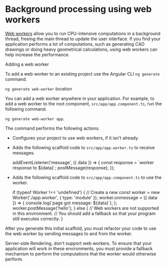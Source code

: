 # Background processing using web workers

[Web workers](https://developer.mozilla.org/en-US/docs/Web/API/Web_Workers_API) allow you to run CPU-intensive computations in a background thread,
freeing the main thread to update the user interface.
If you find your application performs a lot of computations, such as generating CAD drawings or doing heavy geometrical calculations, using web workers can help increase the performance.

<div class="alert is-helpful>

The CLI does not support running Angular itself in a web worker.

</div>

## Adding a web worker

To add a web worker to an existing project use the Angular CLI `ng generate` command.

`ng generate web-worker` *location*

You can add a web worker anywhere in your application.
For example, to add a web worker to the root component, `src/app/app.component.ts`, run the following command.

 `ng generate web-worker app`.


The command performs the following actions.

- Configures your project to use web workers, if it isn't already.
- Adds the following scaffold code to `src/app/app.worker.ts` to  receive messages.

  <code-example language="typescript" header="src/app/app.worker.ts">
  addEventListener('message', ({ data }) => {
    const response = `worker response to ${data}`;
    postMessage(response);
  });
 </code-example>

- Adds the following scaffold code to `src/app/app.component.ts` to use the worker.

  <code-example language="typescript" header="src/app/app.component.ts">
  if (typeof Worker !== 'undefined') {
    // Create a new
    const worker = new Worker('./app.worker', { type: 'module' });
    worker.onmessage = ({ data }) => {
      console.log(`page got message: ${data}`);
    };
    worker.postMessage('hello');
  } else {
    // Web workers are not supported in this environment.
    // You should add a fallback so that your program still executes correctly.
  }
  </code-example>

After you generate this initial scaffold, you must refactor your code to use the web worker by sending messages to and from the worker.

<div class="alert is-important>

Some environments or platforms, such as `@angular/platform-server` used in [Server-side Rendering](guide/universal), don't support web workers. To ensure that your application will work in these environments, you must provide a fallback mechanism to perform the computations that the worker would otherwise perform.

</div>
